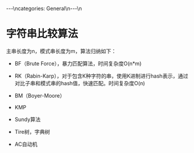 ---\ncategories: General\n---\n
# 字符串比较算法

主串长度为n，模式串长度为m，算法归纳如下：

- BF（Brute Force），暴力匹配算法，时间复杂度O(n*m)

- RK（Rabin-Karp），对于包含K种字符的串，使用K进制进行hash表示，通过对比子串和模式串的hash值，快速匹配。时间复杂度O(n)
- BM（Boyer-Moore）
- KMP
- Sundy算法
- Tire树，字典树
- AC自动机